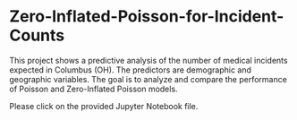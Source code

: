 # Zero-Inflated-Poisson-for-Incident-Counts
This project shows a predictive analysis of the number of medical incidents expected in Columbus (OH). The predictors are demographic and geographic variables. The goal is to analyze and compare the performance of Poisson and Zero-Inflated Poisson models.

Please click on the provided Jupyter Notebook file.
